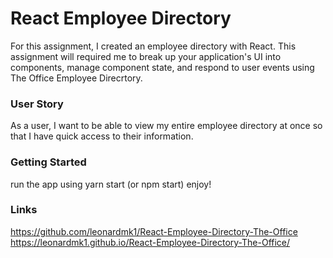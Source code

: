 # React Employee Directory

For this assignment, I created an employee directory with React. This assignment will required me to break up your application's UI into components, manage component state, and respond to user events using The Office Employee Direcrtory.

### User Story
As a user, I want to be able to view my entire employee directory at once so that I have quick access to their information.

### Getting Started
run the app using yarn start (or npm start)
enjoy!

### Links
https://github.com/leonardmk1/React-Employee-Directory-The-Office https://leonardmk1.github.io/React-Employee-Directory-The-Office/